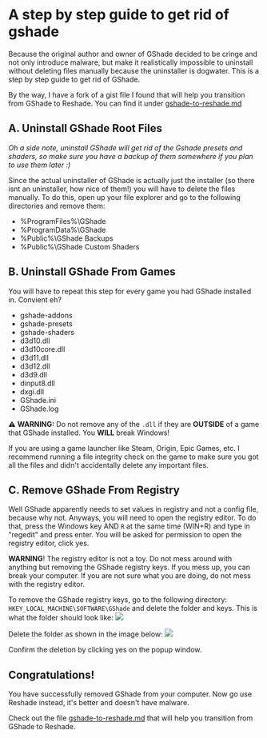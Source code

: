 # A step by step guide to get rid of gshade

Because the original author and owner of GShade decided to be cringe and not only introduce malware, but make it realistically impossible to uninstall without deleting files manually because the uninstaller is dogwater. This is a step by step guide to get rid of GShade.

By the way, I have a fork of a gist file I found that will help you transition from GShade to Reshade. You can find it under [gshade-to-reshade.md](https://github.com/Lunar-Shade/gshade-archive/blob/master/gshade-to-reshade.md)

## A. Uninstall GShade Root Files

*Oh a side note, uninstall GShade will get rid of the Gshade presets and shaders, so make sure you have a backup of them somewhere if you plan to use them later :)*

Since the actual uninstaller of GShade is actually just the installer (so there isnt an uninstaller, how nice of them!) you will have to delete the files manually. To do this, open up your file explorer and go to the following directories and remove them: 

- %ProgramFiles%\GShade
- %ProgramData%\GShade
- %Public%\GShade Backups
- %Public%\GShade Custom Shaders

## B. Uninstall GShade From Games

You will have to repeat this step for every game you had GShade installed in. Convient eh?

- gshade-addons
- gshade-presets
- gshade-shaders
- d3d10.dll
- d3d10core.dll
- d3d11.dll
- d3d12.dll
- d3d9.dll
- dinput8.dll
- dxgi.dll
- GShade.ini
- GShade.log

⚠️ **WARNING:** Do not remove any of the `.dll` if they are **OUTSIDE** of a game that GShade installed. You **__WILL__** break Windows!

If you are using a game launcher like Steam, Origin, Epic Games, etc. I recommend running a file integrity check on the game to make sure you got all the files and didn't accidentally delete any important files.

## C. Remove GShade From Registry

Well GShade apparently needs to set values in registry and not a config file, because why not. Anyways, you will need to open the registry editor. 
To do that, press the Windows key AND `R` at the same time (WIN+R) and type in "regedit" and press enter. You will be asked for permission to open the registry editor, click yes.

**WARNING**! The registry editor is not a toy. Do not mess around with anything but removing the GShade registry keys. If you mess up, you can break your computer. If you are not sure what you are doing, do not mess with the registry editor.

To remove the GShade registry keys, go to the following directory: `HKEY_LOCAL_MACHINE\SOFTWARE\GShade` and delete the folder and keys. 
This is what the folder should look like: 
![](https://img.eramsorgr.me/userdata/regedit_CRrjhyal0Q.png)

Delete the folder as shown in the image below:
![](https://img.eramsorgr.me/userdata/regedit_XxxOvHYbPN.png)

Confirm the deletion by clicking yes on the popup window.

## Congratulations!

You have successfully removed GShade from your computer. Now go use Reshade instead, it's better and doesn't have malware.

Check out the file [gshade-to-reshade.md](https://github.com/Lunar-Shade/gshade-archive/blob/master/gshade-to-reshade.md) that will help you transition from GShade to Reshade.
